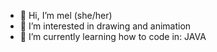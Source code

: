 - 👋 Hi, I’m mel (she/her)
- 👀 I’m interested in drawing and animation
- 🌱 I’m currently learning how to code in: JAVA

<!---
zzzmlssqnzzz/zzzmlssqnzzz is a ✨ special ✨ repository because its `README.md` (this file) appears on your GitHub profile.
You can click the Preview link to take a look at your changes.
--->
